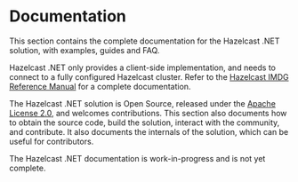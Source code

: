 # Documentation

This section contains the complete documentation for the Hazelcast .NET solution, with examples, guides and FAQ.

Hazelcast .NET only provides a client-side implementation, and needs to connect to a fully configured Hazelcast 
cluster. Refer to the [Hazelcast IMDG Reference Manual](https://docs.hazelcast.org/docs/latest/manual/html-single/)
for a complete documentation.

The Hazelcast .NET solution is Open Source, released under the
[Apache License 2.0](https://www.apache.org/licenses/LICENSE-2.0), and welcomes contributions.
This section also documents how to obtain the source code, build the solution, interact with the community, and 
contribute. It also documents the internals of the solution, which can be useful for
contributors.

The Hazelcast .NET documentation is work-in-progress and is not yet complete.